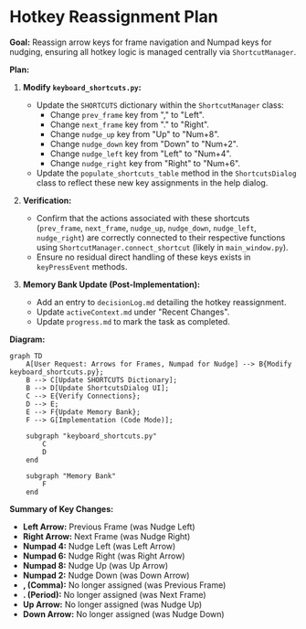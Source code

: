 # Hotkey Reassignment Plan

**Goal:** Reassign arrow keys for frame navigation and Numpad keys for nudging, ensuring all hotkey logic is managed centrally via `ShortcutManager`.

**Plan:**

1.  **Modify `keyboard_shortcuts.py`:**
    *   Update the `SHORTCUTS` dictionary within the `ShortcutManager` class:
        *   Change `prev_frame` key from "," to "Left".
        *   Change `next_frame` key from "." to "Right".
        *   Change `nudge_up` key from "Up" to "Num+8".
        *   Change `nudge_down` key from "Down" to "Num+2".
        *   Change `nudge_left` key from "Left" to "Num+4".
        *   Change `nudge_right` key from "Right" to "Num+6".
    *   Update the `populate_shortcuts_table` method in the `ShortcutsDialog` class to reflect these new key assignments in the help dialog.

2.  **Verification:**
    *   Confirm that the actions associated with these shortcuts (`prev_frame`, `next_frame`, `nudge_up`, `nudge_down`, `nudge_left`, `nudge_right`) are correctly connected to their respective functions using `ShortcutManager.connect_shortcut` (likely in `main_window.py`).
    *   Ensure no residual direct handling of these keys exists in `keyPressEvent` methods.

3.  **Memory Bank Update (Post-Implementation):**
    *   Add an entry to `decisionLog.md` detailing the hotkey reassignment.
    *   Update `activeContext.md` under "Recent Changes".
    *   Update `progress.md` to mark the task as completed.

**Diagram:**

```mermaid
graph TD
    A[User Request: Arrows for Frames, Numpad for Nudge] --> B{Modify keyboard_shortcuts.py};
    B --> C[Update SHORTCUTS Dictionary];
    B --> D[Update ShortcutsDialog UI];
    C --> E{Verify Connections};
    D --> E;
    E --> F{Update Memory Bank};
    F --> G[Implementation (Code Mode)];

    subgraph "keyboard_shortcuts.py"
        C
        D
    end

    subgraph "Memory Bank"
        F
    end
```

**Summary of Key Changes:**

*   **Left Arrow:** Previous Frame (was Nudge Left)
*   **Right Arrow:** Next Frame (was Nudge Right)
*   **Numpad 4:** Nudge Left (was Left Arrow)
*   **Numpad 6:** Nudge Right (was Right Arrow)
*   **Numpad 8:** Nudge Up (was Up Arrow)
*   **Numpad 2:** Nudge Down (was Down Arrow)
*   **, (Comma):** No longer assigned (was Previous Frame)
*   **. (Period):** No longer assigned (was Next Frame)
*   **Up Arrow:** No longer assigned (was Nudge Up)
*   **Down Arrow:** No longer assigned (was Nudge Down)